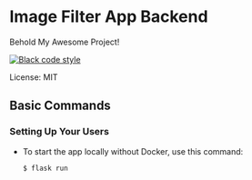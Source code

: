 # Image Filter App Backend

Behold My Awesome Project!


[![Black code style](https://img.shields.io/badge/code%20style-black-000000.svg)](https://github.com/ambv/black)

License: MIT



## Basic Commands

### Setting Up Your Users

-   To start the app locally without Docker, use this command:

        $ flask run
